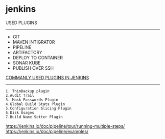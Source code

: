 # jenkins

USED PLUGINS
****************
- GIT
- MAVEN INTIGRATOR
- PIPELINE
- ARTIFACTORY
- DEPLOY TO CONTAINER
- SONAR KUBE
- PUBLISH OVER SSH


[COMMANLY USED PLUGINS IN JENKINS](http://www.tothenew.com/blog/7-must-have-jenkins-plugins/)
********************************
```
1. ThinBackup plugin
2.Audit Trail
3. Mask Passwords Plugin
4.Global Build Stats Plugin
5.Configuration Slicing Plugin
6.Disk Usages
7.Build Name Setter Plugin

```
https://jenkins.io/doc/pipeline/tour/running-multiple-steps/
https://jenkins.io/doc/pipeline/examples/
